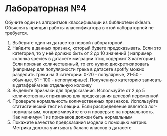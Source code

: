 # Лабораторная №4

Обучите один из алгоритмов классификации из библиотеки sklearn. Объяснять принцип работы классификатора в этой
лабораторной не требуется.

1. Выберите один из датасетов первой лабораторной.
2. Найдите в данных признак, который будете предсказывать. Если это категория, то у неё должно быть от 2 до 10 значений (
  например колонка species в датасете миграции птиц содержит 3 категории).
  Если признак количественный, то его нужно дискретизировать (например для популярности трека в датасете spotify можно
  разделить треки на 3 категории: 0-20 - популярные, 21-50 - обычные, 51 - 100 - непопулярные). Полученную категорию
  записать в датафрейм как отдельную колонку
3. Выделите признаки для предсказания. Используйте от 2 до 5 количественных признаков для предсказания целевой переменной
4. Проверьте нормальность количественных признаков. Используйте статистический тест из лекции. Если распределение является лог-нормальным, логарифмируйте его и проверьте на
нормальность. Как минимум 1 из признаков должен быть нормальным
5. Покажите качество предсказания модели с помощью метрик. Метрика должна учитывать баланс классов в датасете